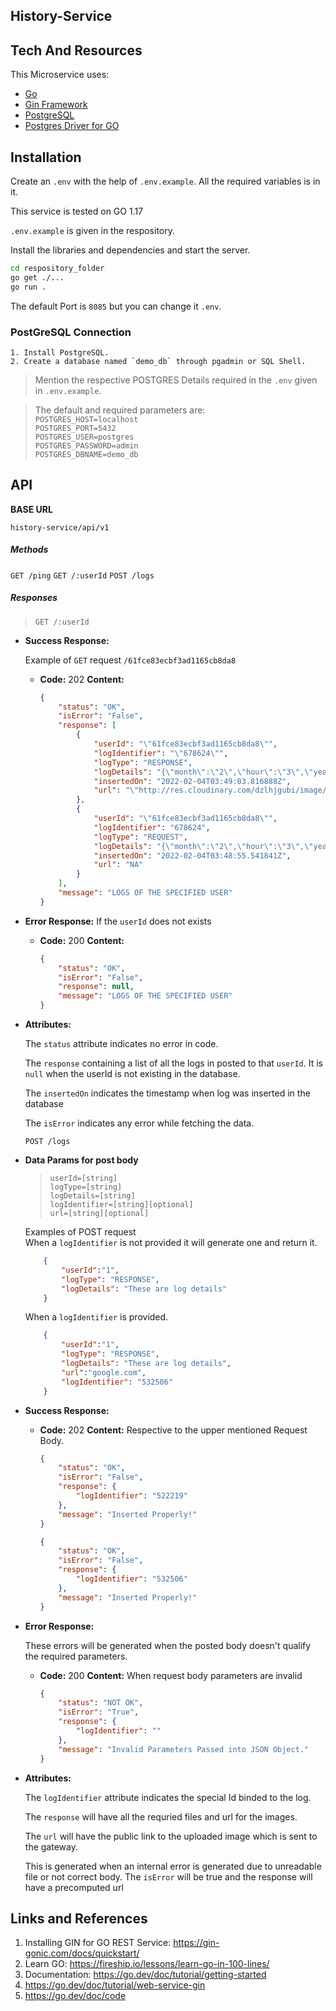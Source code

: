 ## History-Service
<!--Used for logging user activity, requests and the result of the requests. Integrated with API Gateway to store the result of the Plotting request. .-->

## Tech And Resources

This Microservice uses:
- [Go](https://go.dev/)
- [Gin Framework](https://github.com/gin-gonic/gin)
- [PostgreSQL](https://www.postgresql.org/)
- [Postgres Driver for GO](github.com/lib/pq)

## Installation

Create an `.env` with the help of `.env.example`. All the required variables is in it.  

This service is tested on GO 1.17

`.env.example` is given in the respository.

Install the libraries and dependencies and start the server.

```sh
cd respository_folder
go get ./...
go run .
```

The default Port is `8085` but you can change it `.env`.


### PostGreSQL Connection
>
    1. Install PostgreSQL.
    2. Create a database named `demo_db` through pgadmin or SQL Shell.
    
>   Mention the respective POSTGRES Details required in the `.env` given in `.env.example`.

>    The default and required parameters are:<br />
    `POSTGRES_HOST=localhost`<br />
    `POSTGRES_PORT=5432`<br />
    `POSTGRES_USER=postgres`<br />
    `POSTGRES_PASSWORD=admin`<br />
    `POSTGRES_DBNAME=demo_db`<br />

## API
**BASE URL**

  `history-service/api/v1`
##### Methods

`GET /ping`
`GET /:userId`
`POST /logs`

##### Responses
>`GET /:userId`
    
* **Success Response:**
      
  >
    Example of `GET` request `/61fce83ecbf3ad1165cb8da8`
  * **Code:** 202 
    **Content:** 
    ```JSON
    {
        "status": "OK",
        "isError": "False",
        "response": [
            {
                "userId": "\"61fce83ecbf3ad1165cb8da8\"",
                "logIdentifier": "\"678624\"",
                "logType": "RESPONSE",
                "logDetails": "{\"month\":\"2\",\"hour\":\"3\",\"year\":\"2022\",\"station\":\"KABX\",\"day\":\"1\",\"minute\":\"48\",\"second\":\"29\"}",
                "insertedOn": "2022-02-04T03:49:03.816888Z",
                "url": "\"http://res.cloudinary.com/dzlhjgubi/image/upload/v1643964542/KABX20220201_034732_V06.png\""
            },
            {
                "userId": "\"61fce83ecbf3ad1165cb8da8\"",
                "logIdentifier": "678624",
                "logType": "REQUEST",
                "logDetails": "{\"month\":\"2\",\"hour\":\"3\",\"year\":\"2022\",\"station\":\"KABX\",\"day\":\"1\",\"minute\":\"48\",\"second\":\"29\"}",
                "insertedOn": "2022-02-04T03:48:55.541841Z",
                "url": "NA"
            }
        ],
        "message": "LOGS OF THE SPECIFIED USER"
    }
    ```
* **Error Response:**
  If the `userId` does not exists
  >

  * **Code:** 200
    **Content:** 

    ```JSON
    {
        "status": "OK",
        "isError": "False",
        "response": null,
        "message": "LOGS OF THE SPECIFIED USER"
    }
    ```
* **Attributes:**
    >
    The `status` attribute indicates no error in code.
    
    The `response` containing a list of all the logs in posted to that `userId`. It is `null` when the userId is not existing in the database.

    The `insertedOn` indicates the timestamp when log was inserted in the database
    
    The `isError` indicates any error while fetching the data.

    `POST /logs`
* **Data Params for post body** 
    
    >    `userId=[string]` <br />
        `logType=[string]`<br />
        `logDetails=[string]`<br />
        `logIdentifier=[string][optional]` <br />
        `url=[string][optional]` <br />

    >
    Examples of POST request <br />
    When a `logIdentifier` is not provided it will generate one and return it.

    ```JSON
        {
            "userId":"1",
            "logType": "RESPONSE",
            "logDetails": "These are log details"
        }
    ```
    >
    When a `logIdentifier` is provided.

    ```JSON
        {
            "userId":"1",
            "logType": "RESPONSE",
            "logDetails": "These are log details",
            "url":"google.com",
            "logIdentifier": "532506"
        }
    ```
    

* **Success Response:**
  
  >

  * **Code:** 202 
    **Content:** 
    Respective to the upper mentioned Request Body.
    ```JSON
    {
        "status": "OK",
        "isError": "False",
        "response": {
            "logIdentifier": "522219"
        },
        "message": "Inserted Properly!"
    }
    ```

    ```JSON
    {
        "status": "OK",
        "isError": "False",
        "response": {
            "logIdentifier": "532506"
        },
        "message": "Inserted Properly!"
    }
    ```

* **Error Response:**

  These errors will be generated when the posted body doesn't qualify the required parameters.
  >

  * **Code:** 200
    **Content:** 
    When request body parameters are invalid
    ```JSON
    {
        "status": "NOT OK",
        "isError": "True",
        "response": {
            "logIdentifier": ""
        },
        "message": "Invalid Parameters Passed into JSON Object."
    }    
    ```


* **Attributes:**
    >
    The `logIdentifier` attribute indicates the special Id binded to the log.
    
    The `response` will have all the requried files and url for the images.
    
    The `url` will have the public link to the uploaded image which is sent to the gateway.
    
    This is generated when an internal error is generated due to unreadable file or not correct body. The `isError` will be true and the response will have a precomputed url 





## Links and References
1. Installing GIN for GO REST Service: https://gin-gonic.com/docs/quickstart/
2. Learn GO: https://fireship.io/lessons/learn-go-in-100-lines/
3. Documentation: https://go.dev/doc/tutorial/getting-started
4. https://go.dev/doc/tutorial/web-service-gin
5. https://go.dev/doc/code

